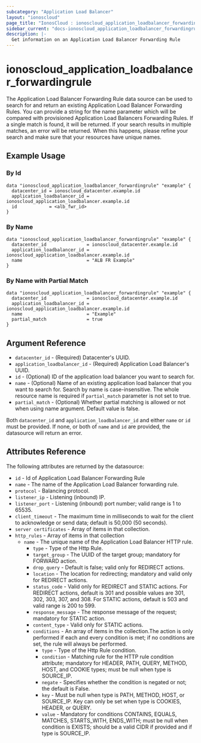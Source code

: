 ```yaml
---
subcategory: "Application Load Balancer"
layout: "ionoscloud"
page_title: "IonosCloud : ionoscloud_application_loadbalancer_forwardingrule"
sidebar_current: "docs-ionoscloud_application_loadbalancer_forwardingrule"
description: |-
  Get information on an Application Load Balancer Forwarding Rule
---
```


# ionoscloud_application_loadbalancer_forwardingrule

The Application Load Balancer Forwarding Rule data source can be used to search for and return an existing Application Load Balancer Forwarding Rules.
You can provide a string for the name parameter which will be compared with provisioned Application Load Balancers Forwarding Rules.
If a single match is found, it will be returned. If your search results in multiple matches, an error will be returned.
When this happens, please refine your search and make sure that your resources have unique names.

## Example Usage

### By Id
```hcl
data "ionoscloud_application_loadbalancer_forwardingrule" "example" {
  datacenter_id = ionoscloud_datacenter.example.id
  application_loadbalancer_id = ionoscloud_application_loadbalancer.example.id
  id    		= <alb_fwr_id>
}
```

### By Name
```hcl
data "ionoscloud_application_loadbalancer_forwardingrule" "example" {
  datacenter_id               = ionoscloud_datacenter.example.id
  application_loadbalancer_id = ionoscloud_application_loadbalancer.example.id
  name    		              = "ALB FR Example"
}
```

### By Name with Partial Match
```hcl
data "ionoscloud_application_loadbalancer_forwardingrule" "example" {
  datacenter_id               = ionoscloud_datacenter.example.id
  application_loadbalancer_id = ionoscloud_application_loadbalancer.example.id
  name    		              = "Example"
  partial_match               = true
}
```

## Argument Reference

* `datacenter_id` - (Required) Datacenter's UUID.
* `application_loadbalancer_id` - (Required) Application Load Balancer's UUID.
* `id` - (Optional) ID of the application load balancer you want to search for.
* `name` - (Optional) Name of an existing application load balancer that you want to search for. Search by name is case-insensitive. The whole resource name is required if `partial_match` parameter is not set to true.
* `partial_match` - (Optional) Whether partial matching is allowed or not when using name argument. Default value is false.

Both `datacenter_id` and `application_loadbalancer_id` and either `name` or `id` must be provided. If none, or both of `name` and `id` are provided, the datasource will return an error.

## Attributes Reference

The following attributes are returned by the datasource:

- `id` - Id of Application Load Balancer Forwarding Rule
- `name` - The name of the Application Load Balancer forwarding rule.
- `protocol` - Balancing protocol.
- `listener_ip` - Listening (inbound) IP.
- `listener_port` - Listening (inbound) port number; valid range is 1 to 65535.
- `client_timeout` - The maximum time in milliseconds to wait for the client to acknowledge or send data; default is 50,000 (50 seconds).
- `server certificates` - Array of items in that collection.
- `http_rules` - Array of items in that collection
  - `name` - The unique name of the Application Load Balancer HTTP rule.
    - `type` - Type of the Http Rule.
    - `target_group` - The UUID of the target group; mandatory for FORWARD action.
    - `drop_query` - Default is false; valid only for REDIRECT actions.
    - `location` - The location for redirecting; mandatory and valid only for REDIRECT actions.
    - `status_code` - Valid only for REDIRECT and STATIC actions. For REDIRECT actions, default is 301 and possible values are 301, 302, 303, 307, and 308. For STATIC actions, default is 503 and valid range is 200 to 599.
    - `response_message` - The response message of the request; mandatory for STATIC action.
    - `content_type` - Valid only for STATIC actions.
    - `conditions` - An array of items in the collection.The action is only performed if each and every condition is met; if no conditions are set, the rule will always be performed.
        * `type` - Type of the Http Rule condition.
        * `condition` - Matching rule for the HTTP rule condition attribute; mandatory for HEADER, PATH, QUERY, METHOD, HOST, and COOKIE types; must be null when type is SOURCE_IP.
        * `negate` - Specifies whether the condition is negated or not; the default is False.
        *  `key` - Must be null when type is PATH, METHOD, HOST, or SOURCE_IP. Key can only be set when type is COOKIES, HEADER, or QUERY.
        *  `value` - Mandatory for conditions CONTAINS, EQUALS, MATCHES, STARTS_WITH, ENDS_WITH; must be null when condition is EXISTS; should be a valid CIDR if provided and if type is SOURCE_IP.
